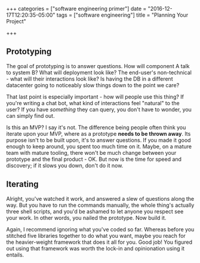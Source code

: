 +++
categories = ["software engineering primer"]
date = "2016-12-17T12:20:35-05:00"
tags = ["software engineering"]
title = "Planning Your Project"

+++

## Prototyping
The goal of prototyping is to answer questions. How will component A talk to
system B? What will deployment look like? The end-user's non-technical - what
will their interactions look like? Is having the DB in a different datacenter
going to noticeably slow things down to the point we care?

That last point is especially important - how will people use this thing? If
you're writing a chat bot, what kind of interactions feel "natural" to the user?
If you have _something_ they can query, you don't have to wonder, you can simply
find out.

Is this an MVP? I say it's not. The difference being people often think you
iterate upon your MVP, where as a prototype __needs to be thrown away__. Its
purpose isn't to be built upon, it's to answer questions. If you made it good
enough to keep around, you spent too much time on it. Maybe, on a mature team
with mature tooling, there won't be much change between your prototype and the
final product - OK. But now is the time for speed and discovery; if it slows you
down, don't do it now.


## Iterating
Alright, you've watched it work, and answered a slew of questions along the way.
But you have to run the commands manually, the whole thing's actually three
shell scripts, and you'd be ashamed to let anyone you respect see your work. In
other words, you nailed the prototype. Now build it.

Again, I recommend ignoring what you've coded so far. Whereas before you
stitched five libraries together to do what you want, maybe you reach for the
heavier-weight framework that does it all for you. Good job! You figured out
using that framework was worth the lock-in and opinionation using it entails.
